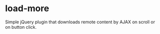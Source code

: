 # load-more
Simple jQuery plugin that downloads remote content by AJAX on scroll or on button click.

